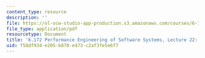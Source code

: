 ```yaml
---
content_type: resource
description: ''
file: https://ol-ocw-studio-app-production.s3.amazonaws.com/courses/6-172-performance-engineering-of-software-systems-fall-2018/f58df934e205b870e473c2af3fe5e6f7_MIT6_172F18_lec22.pdf
file_type: application/pdf
resourcetype: Document
title: '6.172 Performance Engineering of Software Systems, Lecture 22: Graph Optimization'
uid: f58df934-e205-b870-e473-c2af3fe5e6f7
---
```

